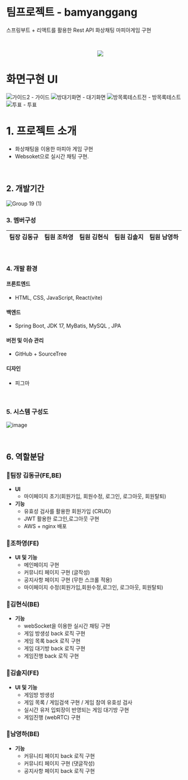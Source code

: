 # 팀프로젝트 - bamyanggang
스프링부트 + 리액트를 활용한 Rest API 화상채팅 마피아게임 구현

<br>
<p align="center">
  <img src="https://github.com/bamyanggang-project/bamyanggang-BE/assets/151708233/742e773e-2a98-44e6-9d78-0528f8ebf3f3">
</p>

# 화면구현 UI
![가이드2](https://github.com/user-attachments/assets/7d4f7e18-b34a-46c0-9a7a-c53f27cc3ca2) - 가이드
![방대기화면](https://github.com/user-attachments/assets/2184d458-bd3f-4610-83ef-28d6905d20a7) - 대기화면
![방목록테스트전](https://github.com/user-attachments/assets/d4908a6b-cfe8-45e7-b546-fd20cddd43d2) - 방목록테스트
![투표](https://github.com/user-attachments/assets/291afa24-f47b-454c-bd3e-e13644042456) - 투표


# 1. 프로젝트 소개
- 화상채팅을 이용한 마피아 게임 구현
- Websoket으로 실시간 채팅 구현.
<br>

## 2. 개발기간 
![Group 19 (1)](https://github.com/bamyanggang-project/bamyanggang-FE/assets/153510536/4dd943b4-cb46-4dd5-b73b-2ddf6e536c98)



### 3. 멤버구성

<div align="center">

| **팀장 김동규** | **팀원 조하영** | **팀원 김현식** | **팀원 김솔지** |  **팀원 남영하** | 
| :------: |  :------: | :------: | :------: | :------: |

</div>
<br>


### 4. 개발 환경

#### 프론트엔드
- HTML, CSS, JavaScript, React(vite)
#### 백엔드
- Spring Boot, JDK 17, MyBatis, MySQL , JPA
#### 버전 및 이슈 관리
- GitHub + SourceTree
#### 디자인
- 피그마
<br>

### 5. 시스템 구성도

![image](https://github.com/bamyanggang-project/bamyanggang-FE/assets/153510536/994e81dd-78ac-4fc9-96c5-8a1fef93371d)





<br>

## 6. 역할분담 

###  🍊팀장 김동규(FE,BE)
- **UI**
  - 마이페이지 초기(회원가입, 회원수정, 로그인, 로그아웃, 회원탈퇴) 
- **기능**
  - 유효성 검사를 활용한 회원가입 (CRUD)
  - JWT 활용한 로그인,로그아웃 구현
  - AWS + nginx 배포 

###  🍊조하영(FE)

- **UI 및 기능**
  - 메인페이지 구현
  - 커뮤니티 페이지 구현 (글작성)
  - 공지사항 페이지 구현 (무한 스크롤 적용)
  - 마이페이지 수정(회원가입,회원수정,로그인, 로그아웃, 회원탈퇴)

###  🍊김현식(BE)

- **기능**
  - webSocket을 이용한 실시간 채팅 구현
  - 게임 방생성 back 로직 구현
  - 게임 목록 back 로직 구현
  - 게임 대기방 back 로직 구현
  - 게임진행 back 로직 구현

###  🍊김솔지(FE)

- **UI 및 기능**
  - 게임방 방생성
  - 게임 목록 / 게임검색 구현 / 게임 참여 유효성 검사
  - 실시간 유저 입퇴장이 반영되는 게임 대기방 구현
  - 게임진행 (webRTC) 구현
    
###  🍊남영하(BE)

- **기능**
  - 커뮤니티 페이지 back 로직 구현
  - 커뮤니티 페이지 구현 (댓글작성)
  - 공지사항 페이지 back 로직 구현
  
